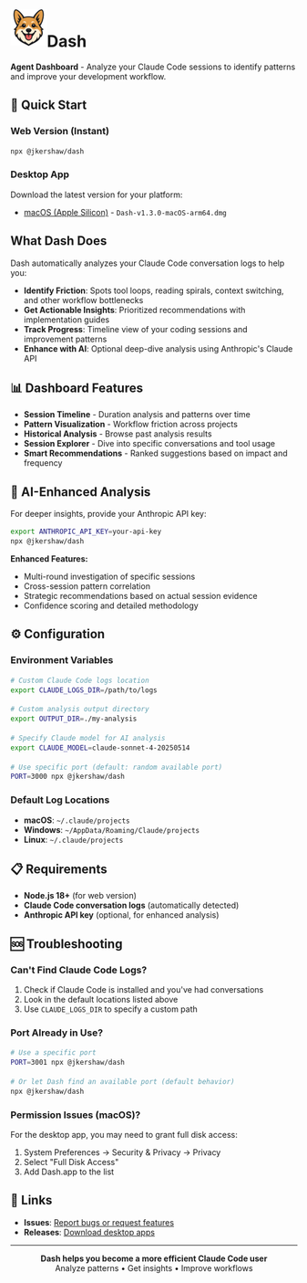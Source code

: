 <img src="./public/icons/icon-192.png" alt="Dash Logo" width="64" height="64" align="left">

# Dash

**Agent Dashboard** - Analyze your Claude Code sessions to identify patterns and improve your development workflow.

## 🚀 Quick Start

### Web Version (Instant)

```bash
npx @jkershaw/dash
```

### Desktop App

Download the latest version for your platform:

- [macOS (Apple Silicon)](https://drive.google.com/file/d/1qwSd04N_nBJ5nlz_lwiqEtM84Vp634zW/view?usp=sharing) - `Dash-v1.3.0-macOS-arm64.dmg`

## What Dash Does

Dash automatically analyzes your Claude Code conversation logs to help you:

- **Identify Friction**: Spots tool loops, reading spirals, context switching, and other workflow bottlenecks
- **Get Actionable Insights**: Prioritized recommendations with implementation guides
- **Track Progress**: Timeline view of your coding sessions and improvement patterns
- **Enhance with AI**: Optional deep-dive analysis using Anthropic's Claude API

## 📊 Dashboard Features

- **Session Timeline** - Duration analysis and patterns over time
- **Pattern Visualization** - Workflow friction across projects
- **Historical Analysis** - Browse past analysis results
- **Session Explorer** - Dive into specific conversations and tool usage
- **Smart Recommendations** - Ranked suggestions based on impact and frequency

## 🤖 AI-Enhanced Analysis

For deeper insights, provide your Anthropic API key:

```bash
export ANTHROPIC_API_KEY=your-api-key
npx @jkershaw/dash
```

**Enhanced Features:**

- Multi-round investigation of specific sessions
- Cross-session pattern correlation
- Strategic recommendations based on actual session evidence
- Confidence scoring and detailed methodology

## ⚙️ Configuration

### Environment Variables

```bash
# Custom Claude Code logs location
export CLAUDE_LOGS_DIR=/path/to/logs

# Custom analysis output directory
export OUTPUT_DIR=./my-analysis

# Specify Claude model for AI analysis
export CLAUDE_MODEL=claude-sonnet-4-20250514

# Use specific port (default: random available port)
PORT=3000 npx @jkershaw/dash
```

### Default Log Locations

- **macOS**: `~/.claude/projects`
- **Windows**: `~/AppData/Roaming/Claude/projects`
- **Linux**: `~/.claude/projects`

## 📋 Requirements

- **Node.js 18+** (for web version)
- **Claude Code conversation logs** (automatically detected)
- **Anthropic API key** (optional, for enhanced analysis)

## 🆘 Troubleshooting

### Can't Find Claude Code Logs?

1. Check if Claude Code is installed and you've had conversations
2. Look in the default locations listed above
3. Use `CLAUDE_LOGS_DIR` to specify a custom path

### Port Already in Use?

```bash
# Use a specific port
PORT=3001 npx @jkershaw/dash

# Or let Dash find an available port (default behavior)
npx @jkershaw/dash
```

### Permission Issues (macOS)?

For the desktop app, you may need to grant full disk access:

1. System Preferences → Security & Privacy → Privacy
2. Select "Full Disk Access"
3. Add Dash.app to the list

## 🔗 Links

- **Issues**: [Report bugs or request features](https://github.com/jkershaw/dash/issues)
- **Releases**: [Download desktop apps](https://github.com/jkershaw/dash/releases)

---

<p align="center">
  <strong>Dash helps you become a more efficient Claude Code user</strong><br>
  Analyze patterns • Get insights • Improve workflows
</p>

